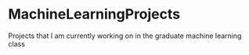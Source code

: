 # MachineLearningProjects
Projects that I am currently working on in the graduate machine learning class
